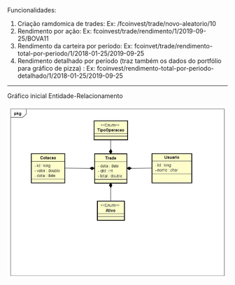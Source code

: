 Funcionalidades:
1. Criação ramdomica de trades: Ex: /fcoinvest/trade/novo-aleatorio/10
2. Rendimento por ação: Ex: fcoinvest/trade/rendimento/1/2019-09-25/BOVA11
3. Rendimento da carteira por período: Ex: fcoinvet/trade/rendimento-total-por-periodo/1/2018-01-25/2019-09-25
4. Rendimento detalhado por período (traz também os dados do portfólio para gráfico de pizza) : Ex: fcoinvest/rendimento-total-por-periodo-detalhado/1/2018-01-25/2019-09-25

---------------------------------------------------

Gráfico inicial Entidade-Relacionamento

<img src="/diag_fcoinvest.jpg">
